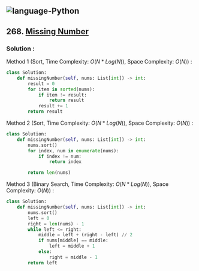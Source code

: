 ![language-Python](https://img.shields.io/badge/%20-Python-ffd43b?style=for-the-badge&logo=PYTHON)
---

## 268. [Missing Number](https://leetcode.com/problems/missing-number)

### Solution :

Method 1 (Sort, Time Complexity: $O(N*Log(N))$, Space Complexity: $O(N)$) :
```python
class Solution:
    def missingNumber(self, nums: List[int]) -> int:
        result = 0
        for item in sorted(nums):
            if item != result:
                return result
            result += 1
        return result
```

Method 2 (Sort, Time Complexity: $O(N*Log(N))$, Space Complexity: $O(N)$) :
```python
class Solution:
    def missingNumber(self, nums: List[int]) -> int:
        nums.sort()
        for index, num in enumerate(nums):
            if index != num:
                return index

        return len(nums)
```

Method 3 (Binary Search, Time Complexity: $O(N*Log(N))$, Space Complexity: $O(N)$) :
```python
class Solution:
    def missingNumber(self, nums: List[int]) -> int:
        nums.sort()
        left = 0
        right = len(nums) - 1
        while left <= right:
            middle = left + (right - left) // 2
            if nums[middle] == middle:
                left = middle + 1
            else:
                right = middle - 1
        return left
```
